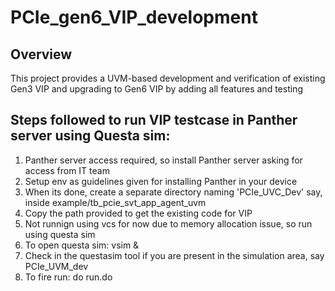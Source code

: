 # PCIe_gen6_VIP_development

## Overview
This project provides a UVM-based development and verification of existing Gen3 VIP and upgrading to Gen6 VIP by adding all features and testing

## Steps followed to run VIP testcase in Panther server using Questa sim:
1) Panther server access required, so install Panther server asking for access from IT team
2) Setup env as guidelines given for installing Panther in your device
3) When its done, create a separate directory naming 'PCIe_UVC_Dev' say, inside example/tb_pcie_svt_app_agent_uvm
4) Copy the path provided to get the existing code for VIP
5) Not runnign using vcs for now due to memory allocation issue, so run using questa sim
6) To open questa sim: vsim &
7) Check in the questasim tool if you are present in the simulation area, say PCIe_UVM_dev
8) To fire run: do run.do
